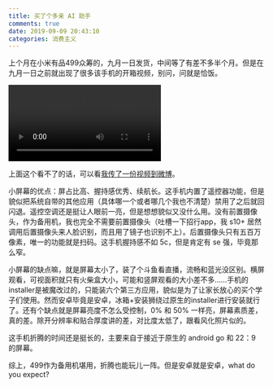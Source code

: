 ```yaml
---
title: 买了个多亲 AI 助手
comments: true
date: 2019-09-09 20:43:10
categories: 消费主义
---
```

上个月在小米有品499众筹的，九月一日发货，中间等了有差不多半个月。但是在九月一日之前就出现了很多该手机的开箱视频，别问，问就是恰饭。

<video src="/2019/09-09-qin2/open.mp4" controls="controls"></video>

上面这个看不了的话，可以看[我传了一份视频到微博](//t.cn/AiRenuvN?m=4413609721236782&u=2722344300)。

小屏幕的优点：屏占比高、握持感优秀、续航长。这手机内置了遥控器功能，但是貌似把系统自带的其他应用（具体哪一个或者哪几个我也不清楚）禁用了之后就回闪退。遥控空调还是挺让人眼前一亮，但是想想貌似又没什么用。没有前置摄像头，作为备用机，我也完全不需要前置摄像头（吐槽一下招行app，我 s10+ 居然调用后置摄像头来人脸识别，而且用了镜子也识别不上）。后置摄像头只有五百万像素，唯一的功能就是扫码。这手机握持感不如 5c，但是肯定有 se 强，毕竟那么窄。

小屏幕的缺点嘛，就是屏幕太小了，装了个斗鱼看直播，流畅和蓝光没区别。横屏观看，可视面积就只有火柴盒大小，可能和竖屏观看的大小差不多……手机的installer是被魔改过的，只能装六个第三方应用，貌似是为了让家长放心的买个学子们使用。然而安卓毕竟是安卓，冰箱+安装狮绕过原生的installer进行安装就行了。还有个缺点就是屏幕亮度不怎么受控制，0% 和 50% 一样亮，屏幕素质差，真的差。除开分辨率和贴合厚度讲的差，对比度太低了，跟看风化照片似的。

这手机折腾的时间还是挺长的，主要来自于接近于原生的 android go 和 22：9 的屏幕。

综上，499作为备用机堪用，折腾也能玩儿一阵。但是安卓就是安卓，what do you expect?
